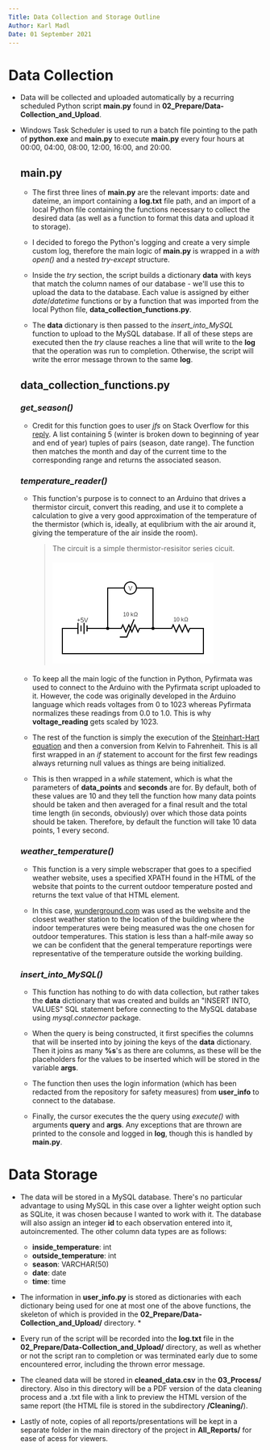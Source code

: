 ```yaml
---
Title: Data Collection and Storage Outline
Author: Karl Madl
Date: 01 September 2021
---
```



# Data Collection
* Data will be collected and uploaded automatically by a recurring scheduled Python script **main&#46;py** found in **02_Prepare/Data-Collection_and_Upload**.

* Windows Task Scheduler is used to run a batch file pointing to the path of **python.exe** and **main&#46;py** to execute **main&#46;py** every four hours at 00:00, 04:00, 08:00, 12:00, 16:00, and 20:00.

    ## **main&#46;py**
    * The first three lines of **main&#46;py** are the relevant imports: date and dateime, an import containing a **log.txt** file path, and an import of a local Python file containing the functions necessary to collect the desired data (as well as a function to format this data and upload it to storage).

    * I decided to forego the Python's logging and create a very simple custom log, therefore the main logic of **main&#46;py** is wrapped in a *with open()* and a nested *try-except* structure.

    * Inside the *try* section, the script builds a dictionary **data** with keys that match the column names of our database - we'll use this to upload the data to the database. Each value is assigned by either *date*/*datetime* functions or by a function that was imported from the local Python file, **data_collection_functions&#46;py**.

    * The **data** dictionary is then passed to the *insert_into_MySQL* function to upload to the MySQL database. If all of these steps are executed then the *try* clause reaches a line that will write to the **log** that the operation was run to completion. Otherwise, the script will write the error message thrown to the same **log**. 

    ## **data_collection_functions&#46;py**

    ### *get_season()*
    * Credit for this function goes to user *jfs* on Stack Overflow for this [reply](https://stackoverflow.com/a/28688724). 
    A list containing 5 (winter is broken down to beginning of year and end of year) tuples of pairs (season, date range). The function then matches the month and day of the current time to the corresponding range and returns the associated season.

    ### *temperature_reader()*
    * This function's purpose is to connect to an Arduino that drives a thermistor circuit, convert this reading, and use it to complete a calculation to give a very good approximation of the temperature of the thermistor (which is, ideally, at equlibrium with the air around it, giving the temperature of the air inside the room).

        > The circuit is a simple thermistor-resisitor series cicuit.
        >   #### ![alt text](circuit.png "Thermistor-Resistor Circuit")

    * To keep all the main logic of the function in Python, Pyfirmata was used to connect to the Arduino with the Pyfirmata script uploaded to it. However, the code was originally developed in the Arduino language which reads voltages from 0 to 1023 whereas Pyfirmata normalizes these readings from 0.0 to 1.0. This is why **voltage_reading** gets scaled by 1023.

    * The rest of the function is simply the execution of the [Steinhart-Hart equation](https://en.wikipedia.org/wiki/Steinhart%E2%80%93Hart_equation) and then a conversion from Kelvin to Fahrenheit. This is all first wrapped in an *if* statement to account for the first few readings always returning null values as things are being initialized. 

    * This is then wrapped in a *while* statement, which is what the parameters of **data_points** and **seconds** are for. By default, both of these values are 10 and they tell the function how many data points should be taken and then averaged for a final result and the total time length (in seconds, obviously) over which those data points should be taken. Therefore, by default the function will take 10 data points, 1 every second.

    ### *weather_temperature()*
    * This function is a very simple webscraper that goes to a specified weather website, uses a specified XPATH found in the HTML of the website that points to the current outdoor temperature posted and returns the text value of that HTML element.

    * In this case, [wunderground.com](https://www.wunderground.com/) was used as the website and the closest weather station to the location of the building where the indoor temperatures were being measured was the one chosen for outdoor temperatures. This station is less than a half-mile away so we can be confident that the general temperature reportings were representative of the temperature outside the working building.

    ### *insert_into_MySQL()*
    * This function has nothing to do with data collection, but rather takes the **data** dictionary that was created and builds an "INSERT INTO, VALUES" SQL statement before connecting to the MySQL database using *mysql.connector* package.

    * When the query is being constructed, it first specifies the columns that will be inserted into by joining the keys of the **data** dictionary. Then it joins as many **%s**'s as there are columns, as these will be the placeholders for the values to be inserted which will be stored in the variable **args**. 

    * The function then uses the login information (which has been redacted from the repository for safety measures) from **user_info** to connect to the database.

    * Finally, the cursor executes the the query using *execute()* with arguments **query** and **args**. Any exceptions that are thrown are printed to the console and logged in **log**, though this is handled by **main&#46;py**.   

# Data Storage
* The data will be stored in a MySQL database. There's no particular advantage to using MySQL in this case over a lighter weight option such as SQLite, it was chosen because I wanted to work with it. The database will also assign an integer **id** to each observation entered into it, autoincremented. The other column data types are as follows:
    * **inside_temperature**: int
    * **outside_temperature**: int
    * **season**: VARCHAR(50)
    * **date**: date
    * **time**: time

* The information in **user_info.py** is stored as dictionaries with each dictionary being used for one at most one of the above functions, the skeleton of which is provided in the **02_Prepare/Data-Collection_and_Upload/** directory. *

* Every run of the script will be recorded into the **log.txt** file in the **02_Prepare/Data-Collection_and_Upload/** directory, as well as whether or not the script ran to completion or was terminated early due to some encountered error, including the thrown error message.

* The cleaned data will be stored in **cleaned_data.csv** in the **03_Process/** directory. Also in this directory will be a PDF version of the data cleaning process and a .txt file with a link to preview the HTML version of the same report (the HTML file is stored in the subdirectory **/Cleaning/**).

* Lastly of note, copies of all reports/presentations will be kept in a separate folder in the main directory of the project in **All_Reports/** for ease of acess for viewers.
